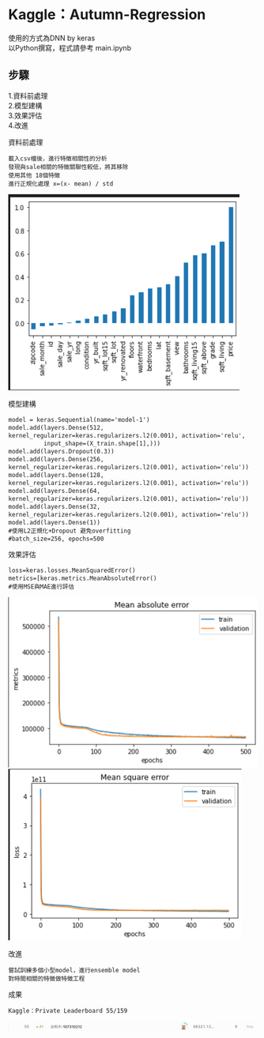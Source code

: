 # Kaggle：Autumn-Regression 
使用的方式為DNN by keras  
以Python撰寫，程式請參考 main.ipynb

步驟
--
1.資料前處理  
2.模型建構  
3.效果評估  
4.改進

資料前處理

    載入csv檔後，進行特徵相關性的分析  
    發現與sale相關的特徵關聯性較低，將其移除  
    使用其他 18個特徵  
    進行正規化處理 x=(x- mean) / std  
![image](images/corr_price.png)

模型建構

    model = keras.Sequential(name='model-1')
    model.add(layers.Dense(512, kernel_regularizer=keras.regularizers.l2(0.001), activation='relu',
              input_shape=(X_train.shape[1],)))
    model.add(layers.Dropout(0.3))
    model.add(layers.Dense(256, kernel_regularizer=keras.regularizers.l2(0.001), activation='relu'))
    model.add(layers.Dense(128, kernel_regularizer=keras.regularizers.l2(0.001), activation='relu'))
    model.add(layers.Dense(64, kernel_regularizer=keras.regularizers.l2(0.001), activation='relu'))
    model.add(layers.Dense(32, kernel_regularizer=keras.regularizers.l2(0.001), activation='relu'))
    model.add(layers.Dense(1))
    #使用L2正規化+Dropout 避免overfitting
    #batch_size=256, epochs=500
    
效果評估

    loss=keras.losses.MeanSquaredError()
    metrics=[keras.metrics.MeanAbsoluteError()
    #使用MSE與MAE進行評估
![image](images/MAE.png)
![image](images/MSE.png)  
  
改進

    嘗試訓練多個小型model，進行ensemble model
    對時間相關的特徵做特徵工程  
    
成果

    Kaggle：Private Leaderboard 55/159  

 ![image](images/1.png)    
